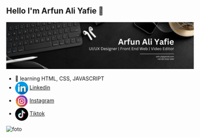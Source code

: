 ## Hello I'm Arfun Ali Yafie 👋
![panel](img/panel.png)
<!--
**Arflifie/Arflifie** is a ✨ _special_ ✨ repository because its `README.md` (this file) appears on your GitHub profile.

-
-->
- 📖 learning HTML, CSS, JAVASCRIPT
- <img src="img/linkedin.png" alt="linkedin" width="35" style="vertical-align: middle;"/>      [Linkedin](www.linkedin.com/in/arfunaliyafie)
- <img src="img/instagram.png" alt="linkedin" width="35" style="vertical-align: middle;"/>      [Instagram](https://www.instagram.com/ar.yaf_?igsh=Z2dxYTBoM2hsZWVy)
- <img src="img/tiktok.png" alt="linkedin" width="35" style="vertical-align: middle;"/>      [Tiktok](https://www.tiktok.com/@arfnyaf_?_t=ZS-8zfALOi7M7r&_r=1)



![foto](img/versi-gif2.gif)

